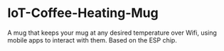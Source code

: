 # IoT-Coffee-Heating-Mug
A mug that keeps your mug at any desired temperature over Wifi, using mobile apps to interact with them. Based on the ESP chip.
